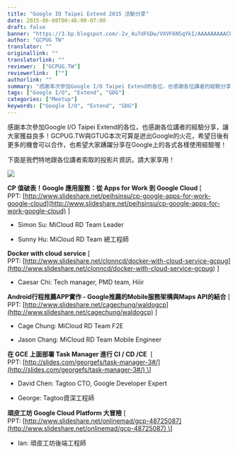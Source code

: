 ```yaml
---
title: "Google IO Taipei Extend 2015 活動分享"
date: 2015-06-08T00:46:00-07:00
draft: false
banner: "https://3.bp.blogspot.com/-2v_4u7dFGDw/VXVF6N5qYkI/AAAAAAAAACU/4l_yuJ_Mo98/s640/P_20150529_010320.jpg"
author: "GCPUG TW"
translator: ""
originallink: ""
translatorlink: ""
reviewer:  ["GCPUG.TW"]
reviewerlink:  [""]
authorlink: ""
summary: "感謝本次參加Google I/O Taipei Extend的各位，也感謝各位講者的經驗分享，讓大家獲益良多！GCPUG.TW與GTUG本次可算是迸出Google的火花，希望日後有更多的機會可以合作，也希望大家踴躍分享在Google上的各式各樣使用經驗喔！"
tags: ["Google I/O", "Extend", "GDG"]
categories: ["Meetup"]
keywords: ["Google I/O", "Extend", "GDG"]
---
```


感謝本次參加Google I/O Taipei Extend的各位，也感謝各位講者的經驗分享，讓大家獲益良多！GCPUG.TW與GTUG本次可算是迸出Google的火花，希望日後有更多的機會可以合作，也希望大家踴躍分享在Google上的各式各樣使用經驗喔！

  

下面是我們特地跟各位講者索取的投影片資訊，請大家享用！

  

[![](https://3.bp.blogspot.com/-2v_4u7dFGDw/VXVF6N5qYkI/AAAAAAAAACU/4l_yuJ_Mo98/s640/P_20150529_010320.jpg)](http://3.bp.blogspot.com/-2v_4u7dFGDw/VXVF6N5qYkI/AAAAAAAAACU/4l_yuJ_Mo98/s1600/P_20150529_010320.jpg)

  
  

  

  

**CP 值破表！Google 應用服務：從 Apps for Work 到 Google Cloud** \[ PPT: [http://www.slideshare.net/peihsinsu/cp-google-apps-for-work-google-cloud](http://www.slideshare.net/peihsinsu/cp-google-apps-for-work-google-cloud) \]

*   Simon Su: MiCloud RD Team Leader
    
*   Sunny Hu: MiCloud RD Team 總工程師
    

  

**Docker with cloud service** \[ PPT: [http://www.slideshare.net/clonncd/docker-with-cloud-service-gcpug](http://www.slideshare.net/clonncd/docker-with-cloud-service-gcpug) \]

*   Caesar Chi: Tech manager, PMD team, Hiiir
    

  

**Android行程推薦APP實作 - Google推薦的Mobile服務架構與Maps API的結合** \[ PPT: [http://www.slideshare.net/cagechung/waldogcp](http://www.slideshare.net/cagechung/waldogcp) \]

*   Cage Chung: MiCloud RD Team F2E
    
*   Jason Chang: MiCloud RD Team Mobile Engineer
    

**在 GCE 上面部署 Task Manager 進行 CI / CD /CE**  \[ PPT: [http://slides.com/georgefs/task-manager-3#/](http://slides.com/georgefs/task-manager-3#/) \]

*   David Chen: Tagtoo CTO, Google Developer Expert
    
*   George: Tagtoo資深工程師
    

  

**頑皮工坊 Google Cloud Platform 大冒險** \[ PPT: [http://www.slideshare.net/onlinemad/gcp-48725087](http://www.slideshare.net/onlinemad/gcp-48725087) \]

*   Ian: 頑皮工坊後端工程師